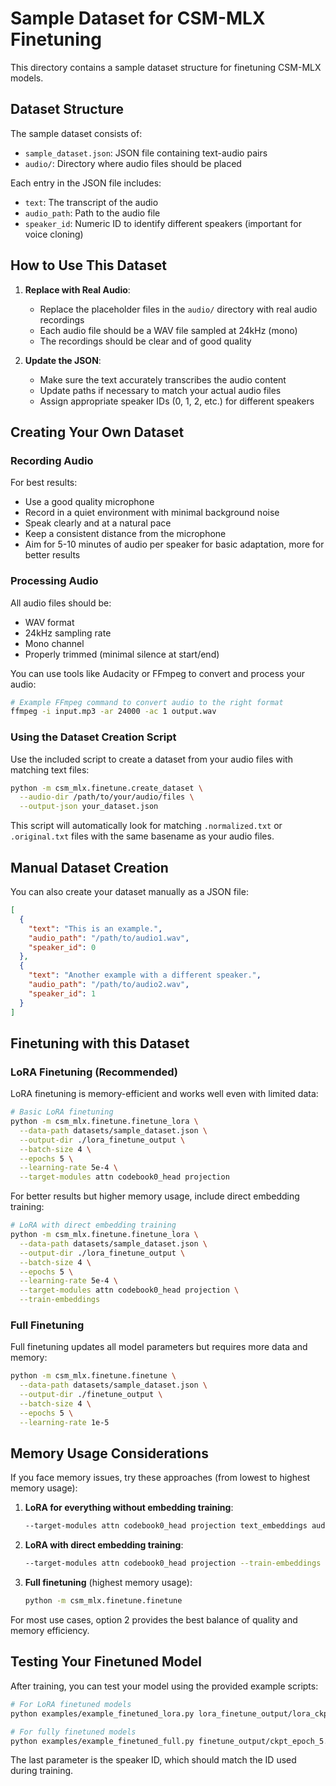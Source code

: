 # Sample Dataset for CSM-MLX Finetuning

This directory contains a sample dataset structure for finetuning CSM-MLX models.

## Dataset Structure

The sample dataset consists of:
- `sample_dataset.json`: JSON file containing text-audio pairs
- `audio/`: Directory where audio files should be placed

Each entry in the JSON file includes:
- `text`: The transcript of the audio
- `audio_path`: Path to the audio file
- `speaker_id`: Numeric ID to identify different speakers (important for voice cloning)

## How to Use This Dataset

1. **Replace with Real Audio**: 
   - Replace the placeholder files in the `audio/` directory with real audio recordings
   - Each audio file should be a WAV file sampled at 24kHz (mono)
   - The recordings should be clear and of good quality

2. **Update the JSON**:
   - Make sure the text accurately transcribes the audio content
   - Update paths if necessary to match your actual audio files
   - Assign appropriate speaker IDs (0, 1, 2, etc.) for different speakers

## Creating Your Own Dataset

### Recording Audio

For best results:
- Use a good quality microphone
- Record in a quiet environment with minimal background noise
- Speak clearly and at a natural pace
- Keep a consistent distance from the microphone
- Aim for 5-10 minutes of audio per speaker for basic adaptation, more for better results

### Processing Audio

All audio files should be:
- WAV format
- 24kHz sampling rate
- Mono channel
- Properly trimmed (minimal silence at start/end)

You can use tools like Audacity or FFmpeg to convert and process your audio:

```bash
# Example FFmpeg command to convert audio to the right format
ffmpeg -i input.mp3 -ar 24000 -ac 1 output.wav
```

### Using the Dataset Creation Script

Use the included script to create a dataset from your audio files with matching text files:

```bash
python -m csm_mlx.finetune.create_dataset \
  --audio-dir /path/to/your/audio/files \
  --output-json your_dataset.json
```

This script will automatically look for matching `.normalized.txt` or `.original.txt` files with the same basename as your audio files.

## Manual Dataset Creation

You can also create your dataset manually as a JSON file:
```json
[
  {
    "text": "This is an example.",
    "audio_path": "/path/to/audio1.wav",
    "speaker_id": 0
  },
  {
    "text": "Another example with a different speaker.",
    "audio_path": "/path/to/audio2.wav",
    "speaker_id": 1
  }
]
```

## Finetuning with this Dataset

### LoRA Finetuning (Recommended)

LoRA finetuning is memory-efficient and works well even with limited data:

```bash
# Basic LoRA finetuning
python -m csm_mlx.finetune.finetune_lora \
  --data-path datasets/sample_dataset.json \
  --output-dir ./lora_finetune_output \
  --batch-size 4 \
  --epochs 5 \
  --learning-rate 5e-4 \
  --target-modules attn codebook0_head projection
```

For better results but higher memory usage, include direct embedding training:

```bash
# LoRA with direct embedding training
python -m csm_mlx.finetune.finetune_lora \
  --data-path datasets/sample_dataset.json \
  --output-dir ./lora_finetune_output \
  --batch-size 4 \
  --epochs 5 \
  --learning-rate 5e-4 \
  --target-modules attn codebook0_head projection \
  --train-embeddings
```

### Full Finetuning

Full finetuning updates all model parameters but requires more data and memory:

```bash
python -m csm_mlx.finetune.finetune \
  --data-path datasets/sample_dataset.json \
  --output-dir ./finetune_output \
  --batch-size 4 \
  --epochs 5 \
  --learning-rate 1e-5
```

## Memory Usage Considerations

If you face memory issues, try these approaches (from lowest to highest memory usage):

1. **LoRA for everything without embedding training**:
   ```bash
   --target-modules attn codebook0_head projection text_embeddings audio_embeddings
   ```

2. **LoRA with direct embedding training**:
   ```bash
   --target-modules attn codebook0_head projection --train-embeddings
   ```

3. **Full finetuning** (highest memory usage):
   ```bash
   python -m csm_mlx.finetune.finetune
   ```

For most use cases, option 2 provides the best balance of quality and memory efficiency.

## Testing Your Finetuned Model

After training, you can test your model using the provided example scripts:

```bash
# For LoRA finetuned models
python examples/example_finetuned_lora.py lora_finetune_output/lora_ckpt_epoch_5.safetensors "Your custom text here" 0

# For fully finetuned models
python examples/example_finetuned_full.py finetune_output/ckpt_epoch_5.safetensors "Your custom text here" 0
```

The last parameter is the speaker ID, which should match the ID used during training. 